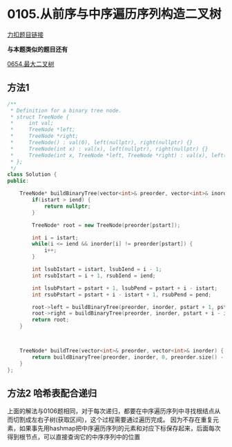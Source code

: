 <p id="从前序与中序遍历序列构造二叉树"></p>


# 0105.从前序与中序遍历序列构造二叉树   
   

[力扣题目链接](https://leetcode-cn.com/problems/construct-binary-tree-from-preorder-and-inorder-traversal/)    



**与本题类似的题目还有**  

[0654.最大二叉树](https://leetcode-cn.com/problems/maximum-binary-tree/)  


## 方法1    


```cpp
/**
 * Definition for a binary tree node.
 * struct TreeNode {
 *     int val;
 *     TreeNode *left;
 *     TreeNode *right;
 *     TreeNode() : val(0), left(nullptr), right(nullptr) {}
 *     TreeNode(int x) : val(x), left(nullptr), right(nullptr) {}
 *     TreeNode(int x, TreeNode *left, TreeNode *right) : val(x), left(left), right(right) {}
 * };
 */
class Solution {
public:

    TreeNode* buildBinaryTree(vector<int>& preorder, vector<int>& inorder, int pstart, int pend, int istart, int iend) {
        if(istart > iend) {
            return nullptr;
        }

        TreeNode* root = new TreeNode(preorder[pstart]);

        int i = istart;
        while(i <= iend && inorder[i] != preorder[pstart]) {
            i++;
        }

        int lsubIstart = istart, lsubIend = i - 1;
        int rsubIstart = i + 1, rsubIend = iend;

        int lsubPstart = pstart + 1, lsubPend = pstart + i - istart;
        int rsubPstart = pstart + i - istart + 1, rsubPend = pend;

        root->left = buildBinaryTree(preorder, inorder, pstart + 1, pstart + i - istart, istart, i - 1);
        root->right = buildBinaryTree(preorder, inorder, pstart + i - istart + 1, pend, i + 1, iend);
        return root;
    }



    TreeNode* buildTree(vector<int>& preorder, vector<int>& inorder) {
        return buildBinaryTree(preorder, inorder, 0, preorder.size() - 1, 0, inorder.size() - 1);
    }
};
```  


## 方法2 哈希表配合递归  

上面的解法与0106题相同，对于每次递归，都要在中序遍历序列中寻找根结点从而切割成左右子树(获取区间)，这个过程需要通过遍历完成。 因为不存在重复元素，如果事先用hashmap把中序遍历序列的元素和对应下标保存起来，后面每次得到根节点，可以直接查询它的中序序列中的位置  


